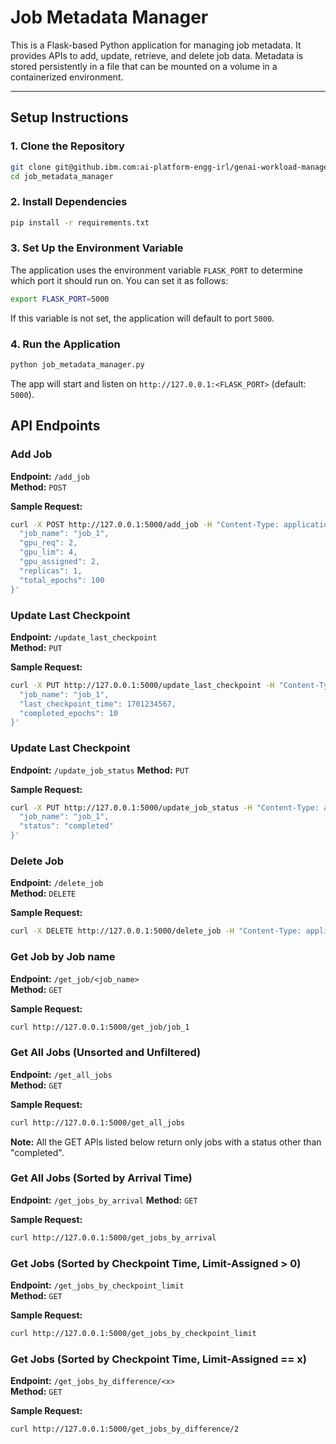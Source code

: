 
# Job Metadata Manager

This is a Flask-based Python application for managing job metadata. It provides APIs to add, update, retrieve, and delete job data. Metadata is stored persistently in a file that can be mounted on a volume in a containerized environment.

---

## Setup Instructions

### 1. Clone the Repository

```bash
git clone git@github.ibm.com:ai-platform-engg-irl/genai-workload-manager.git
cd job_metadata_manager
```

### 2. Install Dependencies

```bash
pip install -r requirements.txt
```

### 3. Set Up the Environment Variable

The application uses the environment variable `FLASK_PORT` to determine which port it should run on. You can set it as follows:

```bash
export FLASK_PORT=5000
```
If this variable is not set, the application will default to port `5000`.

### 4. Run the Application

```bash
python job_metadata_manager.py
```

The app will start and listen on `http://127.0.0.1:<FLASK_PORT>` (default: `5000`).


## API Endpoints

### Add Job
**Endpoint:** `/add_job`  
**Method:** `POST`

**Sample Request:**
```bash
curl -X POST http://127.0.0.1:5000/add_job -H "Content-Type: application/json" -d '{
  "job_name": "job_1",
  "gpu_req": 2,
  "gpu_lim": 4,
  "gpu_assigned": 2,
  "replicas": 1,
  "total_epochs": 100
}'
```


### Update Last Checkpoint
**Endpoint:** `/update_last_checkpoint`  
**Method:** `PUT`

**Sample Request:**
```bash
curl -X PUT http://127.0.0.1:5000/update_last_checkpoint -H "Content-Type: application/json" -d '{
  "job_name": "job_1",
  "last_checkpoint_time": 1701234567,
  "completed_epochs": 10
}'
```

### Update Last Checkpoint
**Endpoint:** `/update_job_status`
**Method:** `PUT`

**Sample Request:**
```bash
curl -X PUT http://127.0.0.1:5000/update_job_status -H "Content-Type: application/json" -d '{
  "job_name": "job_1",
  "status": "completed"
}'
```

### Delete Job
**Endpoint:** `/delete_job`  
**Method:** `DELETE`

**Sample Request:**
```bash
curl -X DELETE http://127.0.0.1:5000/delete_job -H "Content-Type: application/json" -d '{"job_name": "job_1"}'
```

### Get Job by Job name
**Endpoint:** `/get_job/<job_name>`  
**Method:** `GET`

**Sample Request:**
```bash
curl http://127.0.0.1:5000/get_job/job_1
```

### Get All Jobs (Unsorted and Unfiltered)
**Endpoint:** `/get_all_jobs`  
**Method:** `GET`

**Sample Request:**
```bash
curl http://127.0.0.1:5000/get_all_jobs
```

**Note:** All the GET APIs listed below return only jobs with a status other than "completed".


### Get All Jobs (Sorted by Arrival Time)
**Endpoint:** `/get_jobs_by_arrival`
**Method:** `GET`

**Sample Request:**
```bash
curl http://127.0.0.1:5000/get_jobs_by_arrival
```

### Get Jobs (Sorted by Checkpoint Time, Limit-Assigned > 0)
**Endpoint:** `/get_jobs_by_checkpoint_limit`  
**Method:** `GET`

**Sample Request:**
```bash
curl http://127.0.0.1:5000/get_jobs_by_checkpoint_limit
```

### Get Jobs (Sorted by Checkpoint Time, Limit-Assigned == x)
**Endpoint:** `/get_jobs_by_difference/<x>`  
**Method:** `GET`

**Sample Request:**
```bash
curl http://127.0.0.1:5000/get_jobs_by_difference/2
```
